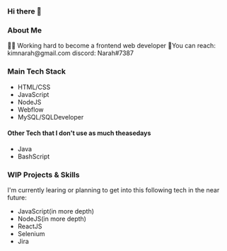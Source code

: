 ### Hi there 👋

<!--
**knarah/knarah** is a ✨ _special_ ✨ repository because its `README.md` (this file) appears on your GitHub profile.

Here are some ideas to get you started:

- 🔭 I’m currently working on ...
- 🌱 I’m currently learning ...
- 👯 I’m looking to collaborate on ...
- 🤔 I’m looking for help with ...
- 💬 Ask me about ...
- 📫 How to reach me: ...
- 😄 Pronouns: ...
- ⚡ Fun fact: ...
-->
<h3>About Me</h3>
👩‍💻 Working hard to become a frontend web developer
🙌You can reach: 
kimnarah@gmail.com
discord: Narah#7387


<h3>Main Tech Stack</h3>
<ul>
  <li>HTML/CSS</li>
  <li>JavaScript</li>
  <li>NodeJS</li>
  <li>Webflow</li>
  <li>MySQL/SQLDeveloper</li>
</ul>
<h4>Other Tech that I don't use as much theasedays</h4>
<ul>
  <li>Java</li>
  <li>BashScript</li>
</ul>


<h3>WIP Projects & Skills</h3>
I'm currently learing or planning to get into this following tech in the near future:

<ul>
  <li>JavaScript(in more depth)</li>
  <li>NodeJS(in more depth)</li>
  <li>ReactJS</li>
  <li>Selenium</li>
  <li>Jira</li>
</ul>

